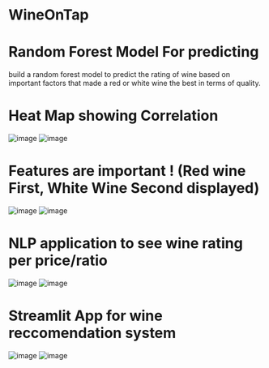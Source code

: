 # WineOnTap

# Random Forest Model For predicting 
build a random forest model to predict the rating of wine
based on important factors that made a red or white wine the best in terms of quality.

# Heat Map showing Correlation 
![image](https://user-images.githubusercontent.com/106267420/202585106-e78c48f7-b747-47c4-9883-0b6d0b6415fe.png)
![image](https://user-images.githubusercontent.com/106267420/202585414-2a79c9c0-a989-4006-8c0c-332dae89ecc7.png)

# Features are important ! (Red wine First, White Wine Second displayed)
![image](https://user-images.githubusercontent.com/106267420/202585953-d743f81e-f808-4531-97cb-da5a06f8327b.png)
![image](https://user-images.githubusercontent.com/106267420/202586455-96f38142-58f3-4dda-9609-55aef970238f.png)

# NLP application to see wine rating per price/ratio
![image](https://user-images.githubusercontent.com/106267420/202860008-45bf8185-e696-45bc-831f-bbe1ddc38ee0.png)
![image](https://user-images.githubusercontent.com/106267420/202860038-2cd0f08c-65cc-4c46-9410-274603ee57a0.png)

# Streamlit App for wine reccomendation system
![image](https://user-images.githubusercontent.com/106267420/202860234-86ff3754-2a56-40e1-bec2-fadb55b66ac5.png)
![image](https://user-images.githubusercontent.com/106267420/202860248-14e22bfc-be19-424b-92a9-d32b61ce5986.png)



